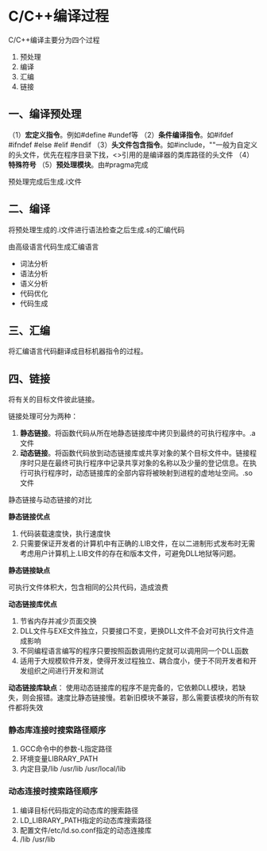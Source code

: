 # C/C++编译过程
C/C++编译主要分为四个过程
1. 预处理
2. 编译
3. 汇编
4. 链接

## 一、编译预处理
（1）**宏定义指令**。例如#define #undef等
（2）**条件编译指令**。如#ifdef #ifndef #else #elif #endif
（3）**头文件包含指令**。如#include，""一般为自定义的头文件，优先在程序目录下找，<>引用的是编译器的类库路径的头文件
（4）**特殊符号**
（5）**预处理模块**。由#pragma完成

预处理完成后生成.i文件
## 二、编译
将预处理生成的.i文件进行语法检查之后生成.s的汇编代码

由高级语言代码生成汇编语言
- 词法分析
- 语法分析
- 语义分析
- 代码优化
- 代码生成
## 三、汇编
将汇编语言代码翻译成目标机器指令的过程。

## 四、链接
将有关的目标文件彼此链接。

链接处理可分为两种：
1. **静态链接**。将函数代码从所在地静态链接库中拷贝到最终的可执行程序中。.a文件
2. **动态链接**。将函数代码放到动态链接库或共享对象的某个目标文件中。链接程序时只是在最终可执行程序中记录共享对象的名称以及少量的登记信息。在执行可执行程序时，动态链接库的全部内容将被映射到进程的虚地址空间。.so文件

静态链接与动态链接的对比

**静态链接优点**
1. 代码装载速度快，执行速度快
2. 只需要保证开发者的计算机中有正确的.LIB文件，在以二进制形式发布时无需考虑用户计算机上.LIB文件的存在和版本文件，可避免DLL地狱等问题。

**静态链接缺点**

可执行文件体积大，包含相同的公共代码，造成浪费

**动态链接库优点**
1. 节省内存并减少页面交换
2. DLL文件与EXE文件独立，只要接口不变，更换DLL文件不会对可执行文件造成影响
3. 不同编程语言编写的程序只要按照函数调用约定就可以调用同一个DLL函数
4. 适用于大规模软件开发，使得开发过程独立、耦合度小，便于不同开发者和开发组织之间进行开发和测试

**动态链接库缺点**：
使用动态链接库的程序不是完备的，它依赖DLL模块，若缺失，则会报错。速度比静态链接慢。若新旧模块不兼容，那么需要该模块的所有软件都将失效

### 静态库连接时搜索路径顺序
1. GCC命令中的参数-L指定路径
2. 环境变量LIBRARY_PATH
3. 内定目录/lib /usr/lib /usr/local/lib

### 动态连接时搜索路径顺序
1. 编译目标代码指定的动态库的搜索路径
2. LD_LIBRARY_PATH指定的动态库搜索路径
3. 配置文件/etc/ld.so.conf指定的动态连接库
4. /lib /usr/lib

